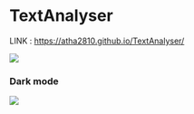 # TextAnalyser
LINK : https://atha2810.github.io/TextAnalyser/

<img src="https://lh3.googleusercontent.com/TNJvKX3vVKhxXf7GIUEPlzKY7U_iZpsAY6SyI5Jnj5qibSyLdJGOrDVfEIuWBXokEoNWsMmSG8TzE8nNp9Gtt56Zsss56pPfdPPQQo4IWXZsc7z_6M9vR3bMWMcN3H0H3UYzPZB3Ef6u5HdWNIWsZ3LuOMlL74WyuljQx221mPOPMmy305Up1PsOtMFZB9oM44CXaaSqZ24M_LEYdI2NHon4mOw_VKU1Is8NB5uD3QdHdwbyqx99ijaXH7ydsLjqcxp-vnjJBX4fhONU0Jvw9j4421Av43ks96S-m76UC5Mm7u263kG9JMvG6ToTaHDrEDqXQbpFsYkFtpN1GThmk-Fb66J9351YNBLAH-XNV01jwhtvxu-OF1pq-1jxfnlsESLeCvy34V81JXql6dQ-V9g5aCLKyu9xJ-_lMiowO7kNqR8pOocAS6xPpG5GO5rMYs5k59MxwOK-nTi03k-xtL15RCTT1nMF2ym_HWgFlbGb3R1q4SUU8R82IIcKpoK6cExFaDcvSvgwUa7G5R7G33DmcQQ780YXVJG9dbijhCWrLeLj9LWj4cbNJ8S2KrL2pG5G4fmAmRmjnIKyHRjXeoT9Bz4exJbPQs0ci9N9c2FDHoDs18AWqXwFC2ML6BsEKgFAMSOmMnY-ULinyaDjJylAvgeRYrqDe0xEdom0CFIctAscmZ_0wMTm0IeyJNx-MifBsjjQlrVx_5iroaeGM9PYSTmhBhuBSppDXfP5xeCyRdDblJaYEO2QGL3aF-NB1ClgZAVWdzMrN7TCc4bqFz2UDzJ9rKHecRExG2LXTOsVmb_2dkrrunqRSmsa9K4mP_fLL2B0qI7noUfZIAUSPe0wkUBqN6O-numLUaqUnaH0FuRYI99ZtUvj9DjLzrlcgvA5a3W8JYDnNvsLaMuqlaoqOZDghIHPhcXSGdOTB021=w1916-h928-s-no?authuser=0">
<h3>Dark mode</h3>
<img src="https://lh3.googleusercontent.com/P_YXE07DTQRe2GxgcVN5I1SZtPPeQm7R5MeKadG3xESHmU2SR6MIxTpdhj7-siOvEpW0-8VXZ1tIP1EYlfnl6B4QoCwpxBtVWHn1tMGbSSzhVKkuCe5GUP5Cqbslxo2hrChtrpHQv4-_TrpE3_FbFr5q_w1FDSjFUkN-eJ0uzMTdoNUPu-xyifAuSNaEOdFlu_jWvUdnWCL0PcN6CTSrhSzXtsl_6dn9iDzNp30WI783FyZNVBs8vcwakQy-ZS5MIfwXWTEvqqeHNHYMxRkbbBmDjrsdki1UVRIQeykhv14u67QzzvvG3WOEVZ5esbAoq6rsWT700JS8EgTMCzNA2M8vwMj6Sm4Op9S-Vliq64Sv_i07qPwg1lRjWxcJbW8RiVWybAQ5LPhdM9oY7CP_0GWTUL6jo0-u_WUAaFV9ETBMQEoJeTeyRbLp7km6k7sxL_QT6GErHfwOrDDycIoLNhTxkoofBPZiNBL5tZBNh-uxqIQOYiJi_PETf42FJmRaYzdp_1xUKuP6dhq0tFH1w3uyhHR-BgenosVIXgQ4g4OEG4tPlY6cIDquqaiolPCLqk7te3hZCBErEjZipuG2uH4zTU_iH-LpglxAU1hvCpHp3Wohs_a3TrPlDXCS72QjvMzNjJokIoRF1eAvGA1FS2RSJw8_CQvfj1y7pGLG1TrM4rJkBlBM5I9r4C0KBiqx4yWqb3t2W4l7cqmgRrqXX745uyP0EuZkhfOsAPpTh0c9cE8IipGmTPlKUf2oBm0qUbW1pagx7tzqverDreOEy2_FaPwQ0FLbCt2u4UGYmI0wPq2bJnSbZtBW0NZmZ3nbNNSgQUlYYXwjK_MbRFQrc5bepq36eoCydDs9bBTe8pfScbalX94omVbZnxcghijmaO04UF4mQXoPxJT1MgcCUzSqBu1MXSD3eh8WXddn7MFR=w1916-h925-s-no?authuser=0">

